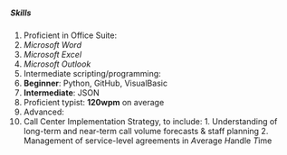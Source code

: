 ##### Skills

1. Proficient in Office Suite:
  1. *Microsoft Word*
  2. *Microsoft Excel*
  3. *Microsoft Outlook*
2. Intermediate scripting/programming:
  1. **Beginner**: Python, GitHub, VisualBasic
  2. **Intermediate**: JSON
3. Proficient typist: **120wpm** on average
4. Advanced:
  1. Call Center Implementation Strategy, to include:
    1. Understanding of long-term and near-term call volume forecasts & staff planning
    2. Management of service-level agreements in *A*verage *H*andle *T*ime
